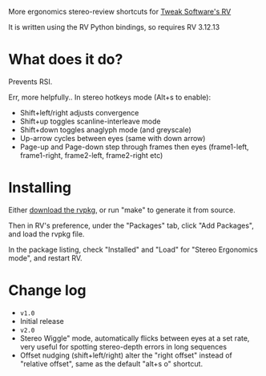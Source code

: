 More ergonomics stereo-review shortcuts for [Tweak Software's
RV](http://www.tweaksoftware.com/)

It is written using the RV Python bindings, so requires RV 3.12.13

# What does it do?

Prevents RSI.

Err, more helpfully.. In stereo hotkeys mode (Alt+s to enable):

- Shift+left/right adjusts convergence
- Shift+up toggles scanline-interleave mode
- Shift+down toggles anaglyph mode (and greyscale)
- Up-arrow cycles between eyes (same with down arrow)
- Page-up and Page-down step through frames then eyes (frame1-left, frame1-right, frame2-left, frame2-right etc)

# Installing

Either [download the rvpkg][rvpkg], or run "make" to generate it from source.

Then in RV's preference, under the "Packages" tab, click "Add
Packages", and load the rvpkg file.

In the package listing, check "Installed" and "Load" for "Stereo
Ergonomics mode", and restart RV.

# Change log

* `v1.0`
 * Initial release
* `v2.0`
 * Stereo Wiggle" mode, automatically flicks between eyes at a set
   rate, very useful for spotting stereo-depth errors in long
   sequences
 * Offset nudging (shift+left/right) alter the "right offset" instead
   of "relative offset", same as the default "alt+s o" shortcut.

 [rvpkg]: https://github.com/downloads/dbr/stereoergo-rv/stereoergo-1.0.rvpkg
